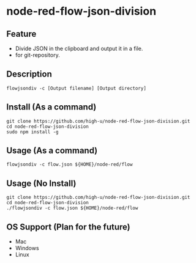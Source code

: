 # node-red-flow-json-division

## Feature

* Divide JSON in the clipboard and output it in a file.
* for git-repository.

## Description

```
flowjsondiv -c [Output filename] [Output directory]
```

## Install (As a command)

```
git clone https://github.com/high-u/node-red-flow-json-division.git
cd node-red-flow-json-division
sudo npm install -g
```

## Usage (As a command)

```
flowjsondiv -c flow.json ${HOME}/node-red/flow
```

## Usage (No Install)

```
git clone https://github.com/high-u/node-red-flow-json-division.git
cd node-red-flow-json-division
./flowjsondiv -c flow.json ${HOME}/node-red/flow
```

## OS Support (Plan for the future)

* Mac
* Windows
* Linux
